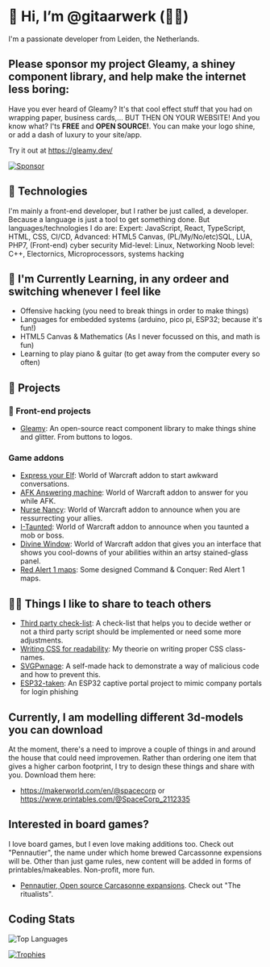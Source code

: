 # 👋 Hi, I’m @gitaarwerk (🎸👷)

I'm a passionate developer from Leiden, the Netherlands.

## Please sponsor my project Gleamy, a shiney component library, and help make the internet less boring:
Have you ever heard of Gleamy? It's that cool effect stuff that you had on wrapping paper, business cards,... BUT THEN ON YOUR WEBSITE!
And you know what? I'ts **FREE** and **OPEN SOURCE!**. You can make your logo shine, or add a dash of luxury to your site/app.

Try it out at https://gleamy.dev/

[![Sponsor](https://img.shields.io/badge/Sponsor-%E2%9D%A4-red)](https://github.com/sponsors/gleamy-js)


## 🔧 Technologies
I'm mainly a front-end developer, but I rather be just called, a developer. Because a language is just a tool to get something done. But languages/technologies I do are:
Expert: JavaScript, React, TypeScript, HTML, CSS, CI/CD, 
Advanced: HTML5 Canvas, (PL/My/No/etc)SQL, LUA, PHP7, (Front-end) cyber security
Mid-level: Linux, Networking
Noob level: C++, Electornics, Microprocessors, systems hacking

## 🌱 I'm Currently Learning, in any ordeer and switching whenever I feel like
- Offensive hacking (you need to break things in order to make things)
- Languages for embedded systems (arduino, pico pi, ESP32; because it's fun!)
- HTML5 Canvas & Mathematics (As I never focussed on this, and math is fun)
- Learning to play piano & guitar (to get away from the computer every so often)

## 💼 Projects

### 💅 Front-end projects
- [Gleamy](https://github.com/gleamy-js/gleamy): An open-source react component library to make things shine and glitter. From buttons to logos.

### Game addons
- [Express your Elf](https://github.com/gitaarwerk/express-your-elf): World of Warcraft addon to start awkward conversations.
- [AFK Answering machine](https://github.com/gitaarwerk/afk-answering-machine): World of Warcraft addon to answer for you while AFK.
- [Nurse Nancy](https://github.com/gitaarwerk/nurse-nancy): World of Warcraft addon to announce when you are ressurrecting your allies.
- [I-Taunted](https://github.com/gitaarwerk/i-taunted): World of Warcraft addon to announce when you taunted a mob or boss. 
- [Divine Window](https://github.com/gitaarwerk/divine-window): World of Warcraft addon that gives you an interface that shows you cool-downs of your abilities within an artsy stained-glass panel.
- [Red Alert 1 maps](https://github.com/gitaarwerk/red-alert-1-maps): Some designed Command & Conquer: Red Alert 1 maps.
  

## 👨‍🏫 Things I like to share to teach others
- [Third party check-list](https://github.com/gitaarwerk/third-party-fe-script-checklist): A check-list that helps you to decide wether or not a third party script should be implemented or need some more adjustments.
- [Writing CSS for readability](https://github.com/gitaarwerk/write-css-for-readability-and-compression): My theorie on writing proper CSS class-names.
- [SVGPwnage](https://github.com/gitaarwerk/svgpwnage): A self-made hack to demonstrate a way of malicious code and how to prevent this.
- [ESP32-taken]([https://github.com/gitaarwerk/svgpwnage](https://github.com/gitaarwerk/esp32-taken)): An ESP32 captive portal project to mimic company portals for login phishing

## Currently, I am modelling different 3d-models you can download
At the moment, there's a need to improve a couple of things in and around the house that could need improvemen. Rather than ordering one item that gives a higher carbon footprint, I try to design these things and share with you. Download them here:
- https://makerworld.com/en/@spacecorp or https://www.printables.com/@SpaceCorp_2112335

## Interested in board games? 
I love board games, but I even love making additions too. Check out "Pennautier", the name under which home brewed Carcassonne expensions will be. Other than just game rules, new content will be added in forms of printables/makeables. Non-profit, more fun.
- [Pennautier, Open source Carcasonne expansions](https://github.com/Pennautier). Check out "The ritualists". 

<!-- Coding Stats -->
## Coding Stats
![Top Languages](https://github-readme-stats.vercel.app/api/top-langs/?username=gitaarwerk&layout=compact&theme=dark)

<!-- GitHub Trophies -->
[![Trophies](https://github-profile-trophy.vercel.app/?username=gitaarwerk&theme=onedark)](https://github.com/ryo-ma/github-profile-trophy)


<!---
gitaarwerk/gitaarwerk is a ✨ special ✨ repository because its `README.md` (this file) appears on your GitHub profile.
You can click the Preview link to take a look at your changes.
--->
